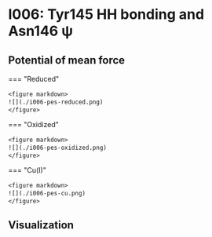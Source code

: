 # I006: Tyr145 HH bonding and Asn146 ψ

## Potential of mean force

=== "Reduced"

    <figure markdown>
    ![](./i006-pes-reduced.png)
    </figure>

=== "Oxidized"

    <figure markdown>
    ![](./i006-pes-oxidized.png)
    </figure>

=== "Cu(I)"

    <figure markdown>
    ![](./i006-pes-cu.png)
    </figure>

## Visualization

<div id="reduced-view" class="mol-container"></div>
<script>
document.addEventListener('DOMContentLoaded', (event) => {
    const viewer = molstar.Viewer.create('reduced-view', {
        layoutIsExpanded: false,
        layoutShowControls: false,
        layoutShowRemoteState: false,
        layoutShowSequence: true,
        layoutShowLog: false,
        layoutShowLeftPanel: false,
        viewportShowExpand: true,
        viewportShowSelectionMode: true,
        viewportShowAnimation: false,
        pdbProvider: 'rcsb',
    }).then(viewer => {
        // viewer.loadStructureFromUrl("/analysis/005-rogfp-glh-md/data/traj/frame_106403.pdb", "pdb");
        viewer.loadSnapshotFromUrl("/misc/002-molstar-states/reduced-example.molj", "molj");
    });
});
</script>
